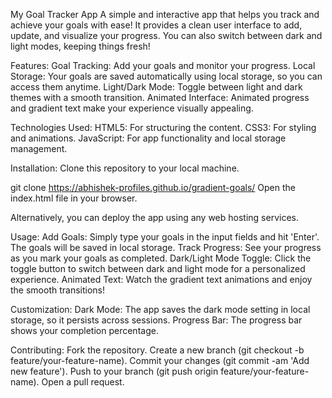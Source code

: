My Goal Tracker App
A simple and interactive app that helps you track and achieve your goals with ease! It provides a clean user interface to add, update, and visualize your progress. You can also switch between dark and light modes, keeping things fresh!



Features:
Goal Tracking: Add your goals and monitor your progress.
Local Storage: Your goals are saved automatically using local storage, so you can access them anytime.
Light/Dark Mode: Toggle between light and dark themes with a smooth transition.
Animated Interface: Animated progress and gradient text make your experience visually appealing.



Technologies Used:
HTML5: For structuring the content.
CSS3: For styling and animations.
JavaScript: For app functionality and local storage management.

Installation:
Clone this repository to your local machine.

git clone https://abhishek-profiles.github.io/gradient-goals/
Open the index.html file in your browser.

Alternatively, you can deploy the app using any web hosting services.

Usage:
Add Goals: Simply type your goals in the input fields and hit 'Enter'. The goals will be saved in local storage.
Track Progress: See your progress as you mark your goals as completed.
Dark/Light Mode Toggle: Click the toggle button to switch between dark and light mode for a personalized experience.
Animated Text: Watch the gradient text animations and enjoy the smooth transitions!

Customization:
Dark Mode: The app saves the dark mode setting in local storage, so it persists across sessions.
Progress Bar: The progress bar shows your completion percentage.

Contributing:
Fork the repository.
Create a new branch (git checkout -b feature/your-feature-name).
Commit your changes (git commit -am 'Add new feature').
Push to your branch (git push origin feature/your-feature-name).
Open a pull request.
